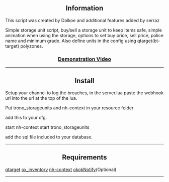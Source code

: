 <h2 align='center'>Information</h2>
This script was created by Dalkoe and additional features added by serraz

Simple storage unit script, buy/sell a storage unit to keep items safe, simple animation when using the storage, options to set buy price, sell price, police name and minimum grade. Also define units in the config using qtarget(bt-target) polyzones.

<h3 align='center'><b><a href='https://www.youtube.com/watch?v=YBfCSqCfmT0'>Demonstration Video</a></b></h3>

---

<h2 align='center'>Install</h2>
Setup your channel to log the breaches, in the server.lua paste the webhook url into the url at the top of the lua.

Put trono_storageunits and nh-context in your resource folder 

add this to your cfg. 

start nh-context
start trono_storageunits

add the sql file included to your database. 

---

<h2 align='center'>Requirements</h2>
<a href='https://github.com/overextended/qtarget'>qtarget</a>
<a href='https://github.com/overextended/ox_inventory'>ox_inventory</a>
<a href='https://github.com/nerohiro/nh-context'>nh-context</a>
<a href='https://forum.cfx.re/t/okoknotify-standalone-paid/3907758'>okokNotify</a>(Optional)

---

